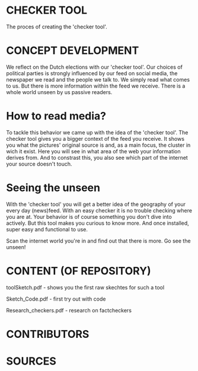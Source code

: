 # CHECKER TOOL

The proces of creating the 'checker tool'.


# CONCEPT DEVELOPMENT 

We reflect on the Dutch elections with our 'checker tool'. 
Our choices of political parties is strongly influenced by our feed on social media, the newspaper we read and the people we talk to. We simply read what comes to us. But there is more information within the feed we receive. There is a whole world unseen by us passive readers. 

# How to read media? 

To tackle this behavior we came up with the idea of the 'checker tool'. The checker tool gives you a bigger context of the feed you receive. It shows you what the pictures' original source is and, as a main focus, the cluster in wich it exist. Here you will see in what area of the web your information derives from. And to constrast this, you also see which part of the internet your source doesn't touch. 

# Seeing the unseen 

With the 'checker tool' you will get a better idea of the geography of your every day (news)feed. With an easy checker it is no trouble checking where you are at. Your behavior is of course something you don't dive into actively. But this tool makes you curious to know more. And once installed, super easy and functional to use.

Scan the internet world you're in and find out that there is more. Go see the unseen!


# CONTENT (OF REPOSITORY)

toolSketch.pdf - shows you the first raw skechtes for such a tool

Sketch_Code.pdf - first try out with code

Research_checkers.pdf - research on factcheckers


# CONTRIBUTORS


# SOURCES












